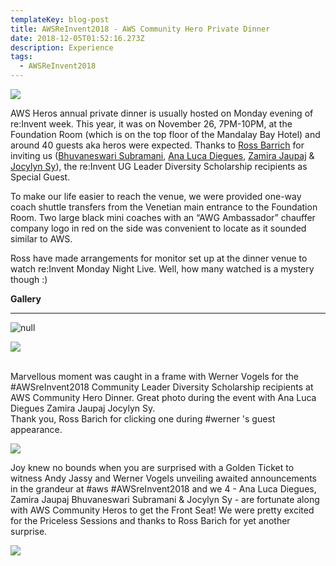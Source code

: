 ```yaml
---
templateKey: blog-post
title: AWSReInvent2018 - AWS Community Hero Private Dinner
date: 2018-12-05T01:52:16.273Z
description: Experience
tags:
  - AWSReInvent2018
---
```

![](/img/herodinner_invite_1.png)

AWS Heros annual private dinner is usually hosted on Monday evening of re:Invent week. This year, it was on November 26, 7PM-10PM, at the Foundation Room (which is on the top floor of the Mandalay Bay Hotel) and around 40 guests aka heros were expected.  Thanks to [Ross Barrich](https://www.linkedin.com/in/rossbarich/) for inviting us ([Bhuvaneswari Subramani](https://www.linkedin.com/in/bhuvanas/), [Ana Luca Diegues](https://www.linkedin.com/in/anluca/), [Zamira Jaupaj](https://www.linkedin.com/in/zamirajaupaj/) & [Jocylyn Sy](https://www.linkedin.com/in/jocylynsy/)), the re:Invent UG Leader Diversity Scholarship recipients as Special Guest.

To make our life easier to reach the venue, we were provided one-way coach shuttle transfers from the Venetian main entrance to the Foundation Room. Two large black mini coaches with an “AWG Ambassador” chauffer company logo in red on the side was convenient to locate as it sounded similar to AWS.

Ross have made arrangements for monitor set up at the dinner venue to watch re:Invent Monday Night Live. Well, how many watched is a mystery though :)

**Gallery**

- - -

![null](/img/hero_1.png)

![](/img/hero_3.png)

\
Marvellous moment was caught in a frame with Werner Vogels for the #AWSreInvent2018 Community Leader Diversity Scholarship recipients at AWS Community Hero Dinner. Great photo during the event with Ana Luca Diegues Zamira Jaupaj Jocylyn Sy. \
Thank you, Ross Barich for clicking one during #werner 's guest appearance.

![](/img/hero_2.png)



Joy knew no bounds when you are surprised with a Golden Ticket to witness Andy Jassy and Werner Vogels unveiling awaited announcements in the grandeur at #aws #AWSreInvent2018  and we 4 - Ana Luca Diegues, Zamira Jaupaj Bhuvaneswari Subramani & Jocylyn Sy - are fortunate along with AWS Community Heros to get the Front Seat! We were pretty excited for the Priceless Sessions and thanks to Ross Barich for yet another surprise.



![](/img/goldenticket.png)
